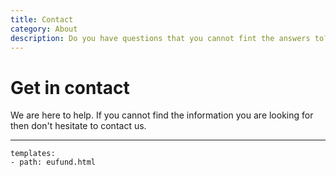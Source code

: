 ```yaml
---
title: Contact
category: About
description: Do you have questions that you cannot fint the answers to? Then please contact us.
---
```


# Get in contact

We are here to help. If you cannot find the information you are looking for then don't hesitate to contact us. 


---------

```styledYaml
templates:
- path: eufund.html
```